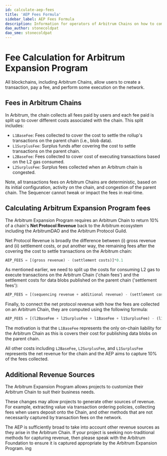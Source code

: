 ```yaml
---
id: calculate-aep-fees
title: 'AEP Fees Formula'
sidebar_label: AEP Fees Formula
description: Information for operators of Arbitrum Chains on how to compute the AEP Fees
dao_author: stonecoldpat
dao_sme: stonecoldpat
---
```


# Fee Calculation for Arbitrum Expansion Program

All blockchains, including Arbitrum Chains, allow users to create a transaction, pay a fee, and perform some execution on the network. 

## Fees in Arbitrum Chains
In Arbitrum, the chain collects all fees paid by users and each fee paid is split up to cover different costs associated with the chain. This split includes: 

- ``L1BaseFee``: Fees collected to cover the cost to settle the rollup's transactions on the parent chain (i.e., blob data). 
- ``L1SurplusFee``: Surplus funds after covering the cost to settle transactions on the parent chain. 
- ``L2BaseFee``: Fees collected to cover cost of executing transactions based on the L2 gas consumed. 
- ``L2SurplusFee``: Surplus fees collected when an Arbitrum chain is congested. 

Note, all transactions fees on Arbitrum Chains are deterministic, based on its initial configuration, activity on the chain, and congestion of the parent chain. The Sequencer cannot tweak or impact the fees in real-time. 

## Calculating Arbitrum Expansion Program fees

The Arbitrum Expansion Program requires an Arbitrum Chain to return 10% of a chain's **Net Protocol Revenue** back to the Arbitrum ecosystem including the ArbitrumDAO and the Arbitrum Protocol Guild. 

Net Protocol Revenue is broadly the difference between (i) gross revenue and (ii) settlement costs, or put another way, the remaining fees after the covering the cost to settle transactions on the Arbitrum chain:

```python
AEP_FEES = [(gross revenue) - (settlement costs)]*0.1
```

As mentioned earlier, we need to split up the costs for consuming L2 gas to execute transactions on the Arbitrum Chain ('chain fees') and the settlement costs for data blobs published on the parent chain ('settlement fees'):

```python
AEP_FEES = [(sequencing revenue + additional revenue) - (settlement costs)]*0.1
```

 Finally, to connect the net protocol revenue with how the fees are collected on an Arbitrum Chain, they are computed using the following formula:

 ```python
AEP_FEES = [(l2BaseFee + l2SurplusFee + l1BaseFee + l1SurplusFee) - (l1BaseFee)]*0.1
```

The motivation is that the ```L1BaseFee``` represents the only on-chain liability for the Arbitrum Chain as this is covers their cost for publishing data blobs on the parent chain. 

All other costs including ```L2BaseFee```, ```L2SurplusFee```, and ```L1SurplusFee``` represents the net revenue for the chain and the AEP aims to capture 10% of the fees collected. 

## Additional Revenue Sources

The Arbitrum Expansion Program allows projects to customize their Arbitrum Chain to suit their business needs. 

These changes may allow projects to generate other sources of revenue. For example, extracting value via transaction ordering policies, collecting fees when users deposit onto the Chain, and other methods that are not necessarily captured by transaction fees on the network. 

The AEP is sufficiently broad to take into account other revenue sources as they arise in the Arbitrum Chain. If your project is seeking non-traditional methods for capturing revenue, then please speak with the Arbitrum Foundation to ensure it is captured appropriate by the Arbitrum Expansion Program. ing 